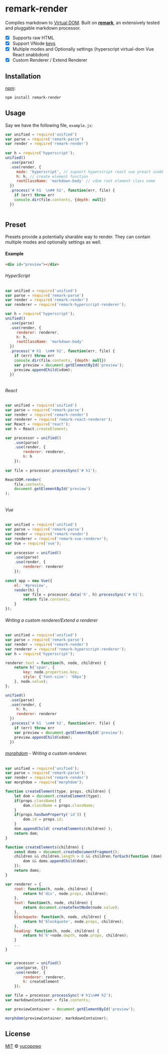 # remark-render

Compiles markdown to [Virtual DOM][vdom].  Built on [**remark**][remark], an
extensively tested and pluggable markdown processor.

*   [x] Supports raw HTML
*   [x] Support VNode [keys][vnode-key]
*   [x] Multiple modes and Optionally settings (hyperscript virtual-dom Vue React snabbdom)
*   [x] Custom Renderer / Extend Renderer

## Installation

[npm][]:

```bash
npm install remark-render
```

## Usage

Say we have the following file, `example.js`:


```javascript 
var unified = require('unified')
var parse = require('remark-parse')
var render = require('remark-render')
  
var h = require('hyperscript');
unified()
  .use(parse)
  .use(render, {
     mode: 'hyperscript', // supoort hyperscript react vue preact snabbdom virtual-dom
     h: h, // create element function
     rootClassName: 'markdown-body' // vdom root element class name
  })
  .process('# h1  \n## h2', function(err, file) {
    if (err) throw err
    console.dir(file.contents, {depth: null})
  })
 
```


## Preset

Presets provide a potentially sharable way to render.  They can
contain multiple modes and optionally settings as well.

#### Example


```html
<div id="preview"></div>
```

###### HyperScript

```javascript 
var unified = require('unified')
var parse = require('remark-parse')
var render = require('remark-render')
var renderer = require('remark-hyperscript-renderer');

var h = require('hyperscript');
unified()
  .use(parse)
  .use(render, {
     renderer: renderer,
     h: h,
     rootClassName: 'markdown-body'
  })
  .process('# h1  \n## h2', function(err, file) {
    if (err) throw err
    console.dir(file.contents, {depth: null})
    var preview = document.getElementById('preview');
    preview.appendChild(vdom);
  })
 
```


###### React

```javascript 
var unified = require('unified')
var parse = require('remark-parse')
var render = require('remark-render')
var renderer = require('remark-react-renderer');
var React = require('react');
var h = React.createElement;

var processor = unified()
    .use(parse)
    .use(render, {
        renderer: renderer,
        h: h
    });
 
var file = processor.processSync('# h1');

ReactDOM.render(
    file.contents,
    document.getElementById('preview')
);
 
```

###### Vue

```javascript 
var unified = require('unified')
var parse = require('remark-parse')
var render = require('remark-render')
var renderer = require('remark-vue-renderer');
var Vue = require('vue');
 
var processor = unified()
    .use(parse)
    .use(render, {
        renderer: renderer
    });
 
const app = new Vue({
    el: '#preview',
    render(h) {
        var file = processor.data('h', h).processSync('# h1');
        return file.contents;
    }
}); 
```


###### Writing a custom renderer/Extend a renderer

```javascript 
var unified = require('unified')
var parse = require('remark-parse')
var render = require('remark-render')
var renderer = require('remark-hyperscript-renderer'); 
var h = require('hyperscript');

renderer.text = function(h, node, children) {
    return h('span', {
        key: node.properties.key,
        style: {'font-size': '60px'}
    }, node.value);
};

unified()
  .use(parse)
  .use(render, {
     h: h,
     renderer: renderer
  })
  .process('# h1  \n## h2', function(err, file) {
    if (err) throw err
    var preview = document.getElementById('preview');
    preview.appendChild(vdom);
  })
```


###### [morphdom](examples/morphdom/renderer.js) - Writing a custom renderer.

```javascript
var unified = require('unified');
var parse = require('remark-parse');
var render = require('remark-render')
var morphdom = require('morphdom');

function createElement(type, props, children) {
    let dom = document.createElement(type);
    if(props.className) {
        dom.className = props.className;
    }
    if(props.hasOwnProperty('id')) {
        dom.id = props.id;
    }
    dom.appendChild( createElements(children) );
    return dom;
}

function createElements(children) {
    const doms = document.createDocumentFragment();
    children && children.length > 0 && children.forEach(function (dom) {
        dom && doms.appendChild(dom);
    });
    return doms;
}

var renderer = {
    root: function(h, node, children) {
        return h('div', node.props, children);
    },
    text: function(h, node, children) {
        return document.createTextNode(node.value);
    },
    blockquote: function(h, node, children) {
        return h('blockquote', node.props, children);
    },
    heading: function(h, node, children) {
        return h('h'+node.depth, node.props, children);
    }
    ...
}


var processor = unified()
    .use(parse, {})
    .use(render, {
        renderer: renderer,
        h: createElement
    });

var file = processor.processSync('# h1\n## h2');
var markdownContainer = file.contents;

var previewContainer = document.getElementById('preview');

morphdom(previewContainer, markdownContainer);
```



## License

[MIT][license] © [yucopowo][author]

<!-- Definitions -->

[license]: LICENSE

[author]: https://github.com/yucopowo

[npm]: https://docs.npmjs.com/cli/install

[remark]: https://github.com/remarkjs/remark

[vdom]: https://github.com/Matt-Esch/virtual-dom

[vnode-key]: https://github.com/Matt-Esch/virtual-dom/tree/master/virtual-hyperscript#key